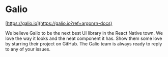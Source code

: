 # Galio

[https://galio.io](https://galio.io?ref=argonrn-docs)

We believe Galio to be the next best UI library in the React Native town. We love the way it looks and the neat component it has. Show them some love by starring their project on GitHub. The Galio team is always ready to reply to any of your issues. 